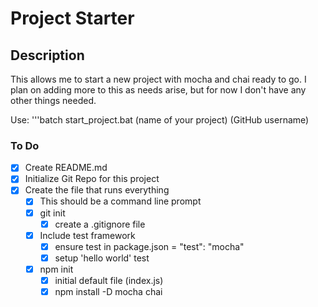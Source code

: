 # Project Starter

## Description

This allows me to start a new project with mocha and chai ready to go. I plan on adding more to this as needs arise, but for now I don't have any other things needed.

Use:
'''batch
start_project.bat (name of your project) (GitHub username)

### To Do

- [x] Create README.md
- [x] Initialize Git Repo for this project
- [x] Create the file that runs everything
  - [x] This should be a command line prompt
  - [x] git init
    - [x] create a .gitignore file
  - [x] Include test framework
    - [x] ensure test in package.json = "test": "mocha"
    - [x] setup 'hello world' test
  - [x] npm init
    - [x] initial default file (index.js)
    - [x] npm install -D mocha chai
